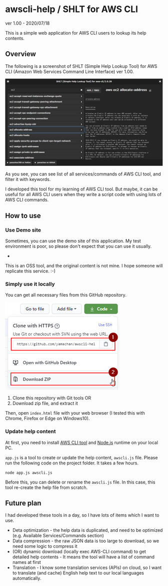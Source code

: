 # awscli-help / SHLT for AWS CLI

ver 1.00 - 2020/07/18

This is a simple web application for AWS CLI users to lookup its help contents.

## Overview

The following is a screenshot of SHLT (Simple Help Lookup Tool) for AWS CLI (Amazon Web Services Command Line Interface) ver 1.00.

![screen shot of this web app](i/web-screenshot-v100.png)

As you see, you can see list of all services/commands of AWS CLI tool, and filter it with keywords.

I developed this tool for my learning of AWS CLI tool. But maybe, it can be useful for all AWS CLI users when they write a script code with using lots of AWS CLI commands.

## How to use

### Use Demo site

Sometimes, you can use the demo site of this application. My test environment is poor, so please don't expect that you can use it usually.

* []()

This is an OSS tool, and the original content is not mine. I hope someone will replicate this service. :-)

### Simply use it locally

You can get all necessary files from this GitHub repository.

![GitHub download](i/github-download.png)

1. Clone this repository with Git tools OR
2. Download zip file, and extract it

Then, open ``index.html`` file with your web browser (I tested this with Chrome, Firefox or Edge on Windows10).

### Update help content

At first, you need to install [AWS CLI tool](https://docs.aws.amazon.com/cli/latest/userguide/cli-chap-install.html) and [Node.js](https://nodejs.org/) runtime on your local PC.

``app.js`` is a tool to create or update the help content, ``awscli.js`` file. Please run the following code on the project folder. It takes a few hours.

```
node app.js awscli.js
```

Before this, you can delete or rename the ``awscli.js`` file. In this case, this tool re-create the help file from scratch.

## Future plan

I had developed these tools in a day, so I have lots of items which I want to use.

* Deta optimization - the help data is duplicated, and need to be optimized (e.g. Available Services/Commands section)
* Data compression - the raw JSON data is too large to download, so we need some logic to compress it
* (OR) dynamic download (locally exec AWS-CLI command) to get detailed help contents - It means the tool will have a list of command names at first
* Translation - I know some translation services (APIs) on cloud, so I want to translate (and cache) English help text to our local languages automatically.


